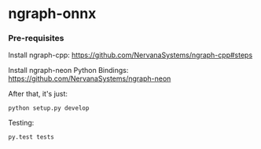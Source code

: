 # ngraph-onnx

### Pre-requisites

Install ngraph-cpp:
https://github.com/NervanaSystems/ngraph-cpp#steps

Install ngraph-neon Python Bindings:
https://github.com/NervanaSystems/ngraph-neon

After that, it's just:

    python setup.py develop

Testing:

    py.test tests
